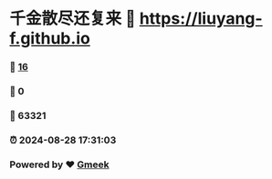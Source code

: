 # 千金散尽还复来 :link: https://liuyang-f.github.io 
### :page_facing_up: [16](https://liuyang-f.github.io/tag.html) 
### :speech_balloon: 0 
### :hibiscus: 63321 
### :alarm_clock: 2024-08-28 17:31:03 
### Powered by :heart: [Gmeek](https://github.com/Meekdai/Gmeek)
